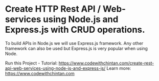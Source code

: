 # Create HTTP Rest API / Web-services using Node.js and Express.js with CRUD operations.
To build APIs in Node.js we will use Express.js framework. Any other framework can also be used but Express.js is very popular when using Node.

Run this Project -
Tutorial: https://www.codewithchintan.com/create-rest-api-web-services-using-node-js-and-express-js/
Learn more: https://www.codewithchintan.com
